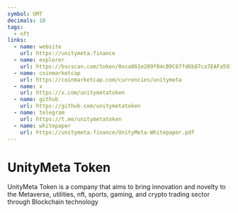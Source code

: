 ```yaml
---
symbol: UMT
decimals: 18
tags:
  - nft
links:
  - name: website
    url: https://unitymeta.finance
  - name: explorer
    url: https://bscscan.com/token/0xca861e289f04cB9C67fd6b87ca7EAFa59192f164
  - name: coinmarketcap
    url: https://coinmarketcap.com/currencies/unitymeta
  - name: x
    url: https://x.com/unitymetatoken
  - name: github
    url: https://github.com/unitymetatoken
  - name: telegram
    url: https://t.me/unitymetatoken
  - name: whitepaper
    url: https://unitymeta.finance/UnityMeta-Whitepaper.pdf
---
```


# UnityMeta Token

UnityMeta Token is a company that aims to bring innovation and novelty to the Metaverse, utilities, nft, sports, gaming, and crypto trading sector through Blockchain technology

